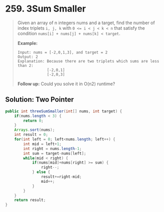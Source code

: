 # 259. 3Sum Smaller

> Given an array of n integers nums and a target, find the number of index triplets `i, j, k` with `0 <= i < j < k < n` that satisfy the condition `nums[i] + nums[j] + nums[k] < target`.
>
> **Example:**
>
> ```text
> Input: nums = [-2,0,1,3], and target = 2
> Output: 2 
> Explanation: Because there are two triplets which sums are less than 2:
>              [-2,0,1]
>              [-2,0,3]
> ```
>
> **Follow up:** Could you solve it in O\(n2\) runtime?

## Solution: Two Pointer

```java
public int threeSumSmaller(int[] nums, int target) {
    if(nums.length < 3) {
        return 0;
    }
    Arrays.sort(nums);
    int result = 0;
    for(int left = 0; left<nums.length; left++) {
        int mid = left+1;
        int right = nums.length-1;
        int sum = target-nums[left];
        while(mid < right) {
            if(nums[mid]+nums[right] >= sum) {
                right--;
            } else {
                result+=right-mid;
                mid++;
            }
        }
    }
    return result;
}
```

